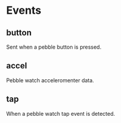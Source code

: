 # Events

## button

Sent when a pebble button is pressed.

## accel

Pebble watch acceleromenter data.

## tap

When a pebble watch tap event is detected.
